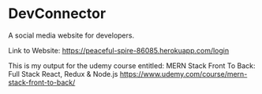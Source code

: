# DevConnector
A social media website for developers.

Link to Website: 
https://peaceful-spire-86085.herokuapp.com/login

This is my output for the udemy course entitled: 
MERN Stack Front To Back: Full Stack React, Redux & Node.js
https://www.udemy.com/course/mern-stack-front-to-back/
